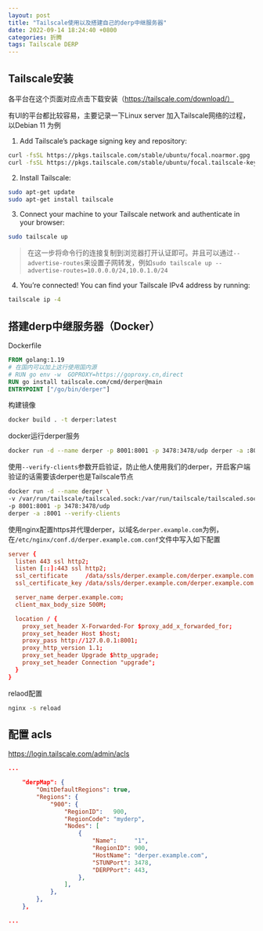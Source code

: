 ```yaml
---
layout: post
title: "Tailscale使用以及搭建自己的derp中继服务器"
date: 2022-09-14 18:24:40 +0800
categories: 折腾
tags: Tailscale DERP
---
```


## Tailscale安装

各平台在这个页面对应点击下载安装（https://tailscale.com/download/）

有UI的平台都比较容易，主要记录一下Linux server 加入Tailscale网络的过程，以Debian 11 为例

1. Add Tailscale’s package signing key and repository:

```bash
curl -fsSL https://pkgs.tailscale.com/stable/ubuntu/focal.noarmor.gpg | sudo tee /usr/share/keyrings/tailscale-archive-keyring.gpg >/dev/null
curl -fsSL https://pkgs.tailscale.com/stable/ubuntu/focal.tailscale-keyring.list | sudo tee /etc/apt/sources.list.d/tailscale.list
```

2. Install Tailscale:

```bash
sudo apt-get update
sudo apt-get install tailscale
```

3. Connect your machine to your Tailscale network and authenticate in your browser:

```bash
sudo tailscale up
```

> 在这一步将命令行的连接复制到浏览器打开认证即可。并且可以通过`--advertise-routes`来设置子网转发，例如`sudo tailscale up --advertise-routes=10.0.0.0/24,10.0.1.0/24`

4. You’re connected! You can find your Tailscale IPv4 address by running:

```bash
tailscale ip -4
```


## 搭建derp中继服务器（Docker）

Dockerfile

```dockerfile
FROM golang:1.19
# 在国内可以加上这行使用国内源
# RUN go env -w  GOPROXY=https://goproxy.cn,direct
RUN go install tailscale.com/cmd/derper@main
ENTRYPOINT ["/go/bin/derper"]
```

构建镜像

```bash
docker build . -t derper:latest
```

docker运行derper服务

```bash
docker run -d --name derper -p 8001:8001 -p 3478:3478/udp derper -a :8001
```

使用`--verify-clients`参数开启验证，防止他人使用我们的derper，开启客户端验证的话需要该derper也是Tailscale节点

```bash
docker run -d --name derper \
-v /var/run/tailscale/tailscaled.sock:/var/run/tailscale/tailscaled.sock \
-p 8001:8001 -p 3478:3478/udp 
derper -a :8001 --verify-clients
```

使用nginx配置https并代理derper，以域名`derper.example.com`为例，在`/etc/nginx/conf.d/derper.example.com.conf`文件中写入如下配置

```conf
server {
  listen 443 ssl http2;
  listen [::]:443 ssl http2;
  ssl_certificate     /data/ssls/derper.example.com/derper.example.com.pem;
  ssl_certificate_key /data/ssls/derper.example.com/derper.example.com.key;

  server_name derper.example.com;
  client_max_body_size 500M;

  location / {
    proxy_set_header X-Forwarded-For $proxy_add_x_forwarded_for;
    proxy_set_header Host $host;
    proxy_pass http://127.0.0.1:8001;
    proxy_http_version 1.1;
    proxy_set_header Upgrade $http_upgrade;
    proxy_set_header Connection "upgrade";
  }
}
```

relaod配置

```bash
nginx -s reload
```

## 配置 acls

https://login.tailscale.com/admin/acls

```json
...

    "derpMap": {
        "OmitDefaultRegions": true,
        "Regions": {
            "900": {
                "RegionID":   900,
                "RegionCode": "myderp",
                "Nodes": [
                    {
                        "Name":     "1",
                        "RegionID": 900,
                        "HostName": "derper.example.com",
                        "STUNPort": 3478,
                        "DERPPort": 443,
                    },
                ],
            },
        },
    },

...
```
